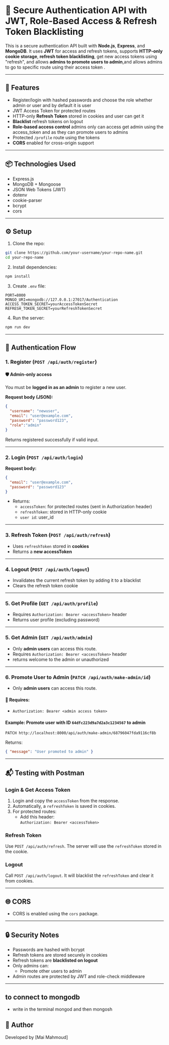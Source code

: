 
# 🔐 Secure Authentication API with JWT, Role-Based Access & Refresh Token Blacklisting

This is a secure authentication API built with **Node.js**, **Express**, and **MongoDB**. It uses **JWT** for access and refresh tokens, supports **HTTP-only cookie storage**, **refresh token blacklisting**, get new access tokens using "refresh", and allows **admins to promote users to admin**,and allows admins to go to specific route using their access token .

---

## 🚀 Features

- Register/login with hashed passwords and choose the role whether admin or user and by default it is user
- JWT Access Token for protected routes
- HTTP-only **Refresh Token** stored in cookies and user can get it
- **Blacklist** refresh tokens on logout
- **Role-based access control** admins only can access get admin using the access_token  and as they can promote users to admins
- Protected `/profile` route using the tokens
- **CORS** enabled for cross-origin support

---

## 📦 Technologies Used

- Express.js
- MongoDB + Mongoose
- JSON Web Tokens (JWT)
- dotenv
- cookie-parser
- bcrypt
- cors

---

## ⚙️ Setup

1. Clone the repo:

```bash
git clone https://github.com/your-username/your-repo-name.git
cd your-repo-name
```

2. Install dependencies:

```bash
npm install
```

3. Create `.env` file:

```env
PORT=8000
MONGO_URI=mongodb://127.0.0.1:27017/Authentication
ACCESS_TOKEN_SECRET=yourAccessTokenSecret
REFRESH_TOKEN_SECRET=yourRefreshTokenSecret
```

4. Run the server:

```bash
npm run dev
```

---

## 🔐 Authentication Flow

### 1. Register (`POST /api/auth/register`)

#### 🛡️ Admin-only access  
You must be **logged in as an admin** to register a new user.

**Request body (JSON):**

```json
{
  "username": "newuser",
  "email": "user@example.com",
  "password": "password123",
  "role":"admin"
}
```

Returns registered successfully if valid input.

---

### 2. Login (`POST /api/auth/login`)

**Request body:**

```json
{
  "email": "user@example.com",
  "password": "password123"
}
```

- Returns:
  - `accessToken`: for protected routes (sent in Authorization header)
  - `refreshToken`: stored in HTTP-only cookie
  - `user id`: user_id

---

### 3. Refresh Token (`POST /api/auth/refresh`)

- Uses `refreshToken` stored in **cookies**
- Returns a **new accessToken**

---

### 4. Logout (`POST /api/auth/logout`)

- Invalidates the current refresh token by adding it to a blacklist
- Clears the refresh token cookie

---

### 5. Get Profile (`GET /api/auth/profile`)

- Requires `Authorization: Bearer <accessToken>` header
- Returns user profile (excluding password)

---
### 5. Get Admin (`GET /api/auth/admin`)
- Only **admin users** can access this route.
- Requires `Authorization: Bearer <accessToken>` header
- returns welcome to the admin or unauthorized

---

### 6. Promote User to Admin (`PATCH /api/auth/make-admin/id`)

- Only **admin users** can access this route.

#### 🔐 Requires:
- `Authorization: Bearer <admin access token>`

#### Example: Promote user with ID `64dfc223d9a7d2a3c1234567` to admin

```http
PATCH http://localhost:8000/api/auth/make-admin/68796047fda9116cf8b
```

Returns:
```json
{ "message": "User promoted to admin" }
```

---

## 📬 Testing with Postman

### Login & Get Access Token

1. Login and copy the `accessToken` from the response.
2. Automatically, a `refreshToken` is saved in cookies.
3. For protected routes:
   - Add this header:  
     `Authorization: Bearer <accessToken>`

### Refresh Token

Use `POST /api/auth/refresh`. The server will use the `refreshToken` stored in the cookie.

### Logout

Call `POST /api/auth/logout`. It will blacklist the `refreshToken` and clear it from cookies.

---

## 🌐 CORS

- CORS is enabled using the `cors` package.


---

## 🔒 Security Notes

- Passwords are hashed with bcrypt
- Refresh tokens are stored securely in cookies
- Refresh tokens are **blacklisted on logout**
- Only admins can:
  - Promote other users to admin
- Admin routes are protected by JWT and role-check middleware

---

## to connect to mongodb 
- write in the terminal mongod and then mongosh



## 👤 Author

Developed by [Mai Mahmoud]
